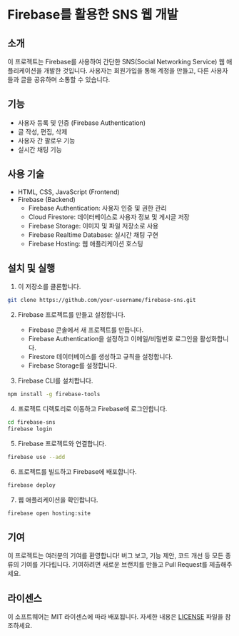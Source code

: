 # Firebase를 활용한 SNS 웹 개발

## 소개

이 프로젝트는 Firebase를 사용하여 간단한 SNS(Social Networking Service) 웹 애플리케이션을 개발한 것입니다. 사용자는 회원가입을 통해 계정을 만들고, 다른 사용자들과 글을 공유하며 소통할 수 있습니다.

## 기능

- 사용자 등록 및 인증 (Firebase Authentication)
- 글 작성, 편집, 삭제
- 사용자 간 팔로우 기능
- 실시간 채팅 기능

## 사용 기술

- HTML, CSS, JavaScript (Frontend)
- Firebase (Backend)
  - Firebase Authentication: 사용자 인증 및 권한 관리
  - Cloud Firestore: 데이터베이스로 사용자 정보 및 게시글 저장
  - Firebase Storage: 이미지 및 파일 저장소로 사용
  - Firebase Realtime Database: 실시간 채팅 구현
  - Firebase Hosting: 웹 애플리케이션 호스팅

## 설치 및 실행

1. 이 저장소를 클론합니다.

```bash
git clone https://github.com/your-username/firebase-sns.git
```

2. Firebase 프로젝트를 만들고 설정합니다.
   - Firebase 콘솔에서 새 프로젝트를 만듭니다.
   - Firebase Authentication을 설정하고 이메일/비밀번호 로그인을 활성화합니다.
   - Firestore 데이터베이스를 생성하고 규칙을 설정합니다.
   - Firebase Storage를 설정합니다.

3. Firebase CLI를 설치합니다.

```bash
npm install -g firebase-tools
```

4. 프로젝트 디렉토리로 이동하고 Firebase에 로그인합니다.

```bash
cd firebase-sns
firebase login
```

5. Firebase 프로젝트와 연결합니다.

```bash
firebase use --add
```

6. 프로젝트를 빌드하고 Firebase에 배포합니다.

```bash
firebase deploy
```

7. 웹 애플리케이션을 확인합니다.

```bash
firebase open hosting:site
```

## 기여

이 프로젝트는 여러분의 기여를 환영합니다! 버그 보고, 기능 제안, 코드 개선 등 모든 종류의 기여를 기다립니다. 기여하려면 새로운 브랜치를 만들고 Pull Request를 제출해주세요.

## 라이센스

이 소프트웨어는 MIT 라이센스에 따라 배포됩니다. 자세한 내용은 [LICENSE](LICENSE) 파일을 참조하세요.
